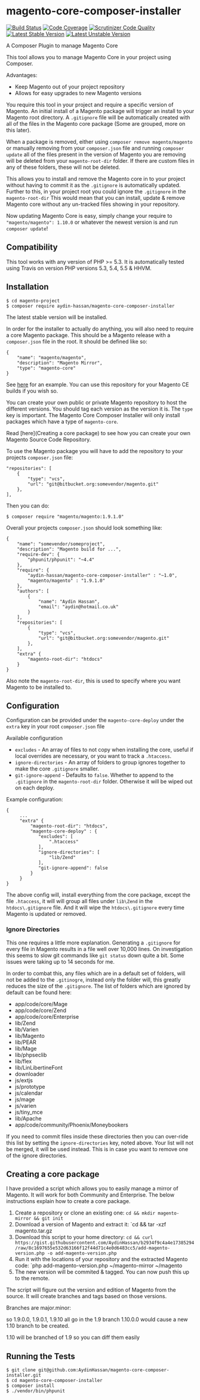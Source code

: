 magento-core-composer-installer
===============================
[![Build Status](https://travis-ci.org/AydinHassan/magento-core-composer-installer.svg?branch=master)](https://travis-ci.org/AydinHassan/magento-core-composer-installer)
[![Code Coverage](https://scrutinizer-ci.com/g/AydinHassan/magento-core-composer-installer/badges/coverage.png?b=master)](https://scrutinizer-ci.com/g/AydinHassan/magento-core-composer-installer/?branch=master)
[![Scrutinizer Code Quality](https://scrutinizer-ci.com/g/AydinHassan/magento-core-composer-installer/badges/quality-score.png?b=master)](https://scrutinizer-ci.com/g/AydinHassan/magento-core-composer-installer/?branch=master)
[![Latest Stable Version](https://poser.pugx.org/aydin-hassan/magento-core-composer-installer/v/stable.svg)](https://packagist.org/packages/aydin-hassan/magento-core-composer-installer)
[![Latest Unstable Version](https://poser.pugx.org/aydin-hassan/magento-core-composer-installer/v/unstable.svg)](https://packagist.org/packages/aydin-hassan/magento-core-composer-installer)

A Composer Plugin to manage Magento Core

This tool allows you to manage Magento Core in your project using Composer. 

Advantages:
 * Keep Magento out of your project repository
 * Allows for easy upgrades to new Magento versions
 
You require this tool in your project and require a specific version of Magento. An initial install of a 
Magento package will trigger an install to your Magento root directory. A `.gitignore` file will be automatically created
with all of the files in the Magento core package (Some are grouped, more on this later).

When a package is removed, either using `composer remove magento/magento` or manually removing from your `composer.json` file
and running `composer update` all of the files present in the version of Magento you are removing will be deleted from
your `magento-root-dir` folder. If there are custom files in any of these folders, these will not be deleted.

This allows you to install and remove the Magento core in to your project without having to commit it as the `.gitignore`
is automatically updated. Further to this, in your project root you could ignore the `.gitignore` in the `magento-root-dir`
This would mean that you can install, update & remove Magento core without any un-tracked files showing in your
repository.

Now updating Magento Core is easy, simply change your require to `"magento/magento": 1.10.0` or whatever the newest version is and run `composer update`!

Compatibility
-------------

This tool works with any version of PHP >= 5.3. It is automatically tested using Travis on version PHP versions 5.3, 5.4, 5.5 & HHVM. 

Installation
------------

    $ cd magento-project
    $ composer require aydin-hassan/magento-core-composer-installer

The latest stable version will be installed.

In order for the installer to actually do anything, you will also need to require a core Magento package.
This should be a Magento release with a `composer.json` file in the root. It should be defined like so:

    {
        "name": "magento/magento",
        "description": "Magento Mirror",
        "type": "magento-core"
    }

See [here](https://github.com/AydinHassan/magento-community/blob/1.9/composer.json) for an example. You can use this repository for your Magento CE builds if you wish so.

You can create your own public or private Magento repository to host the different versions.
You should tag each version as the version it is. The `type` key is important. The Magento Core Composer Installer
will only install packages which have a type of `magento-core`.

Read [here](Creating a core package) to see how you can create your own Magento Source Code Repository.

To use the Magento package you will have to add the repository to your projects `composer.json` file:

    "repositories": [
        {
            "type": "vcs",
            "url": "git@bitbucket.org:somevendor/magento.git"
        },
    ],
    
Then you can do:

    $ composer require "magento/magento:1.9.1.0"
    
    
Overall your projects `composer.json` should look something like:

    {
        "name": "somevendor/someproject",
        "description": "Magento build for ...",
        "require-dev": {
            "phpunit/phpunit": "~4.4"
        },
        "require": {
            "aydin-hassan/magento-core-composer-installer" : "~1.0",
            "magento/magento" : "1.9.1.0"
        },
        "authors": [
            {
                "name": "Aydin Hassan",
                "email": "aydin@hotmail.co.uk"
            }
        ],
        "repositories": [
            {
                "type": "vcs",
                "url": "git@bitbucket.org:somevendor/magento.git"
            },
        ],
        "extra" {
            "magento-root-dir": "htdocs"
        }
    }
    
Also note the `magento-root-dir`, this is used to specify where you want Magento to be installed to.
    
Configuration
-------------
Configuration can be provided under the `magento-core-deploy` under the `extra` key in your root `composer.json` file

Available configuration

 * `excludes` - An array of files to not copy when installing the core, useful if local overrides are necessary, or you want to track a `.htaccess`.
 * `ignore-directories` - An array of folders to group ignores together to make the core `.gitignore` smaller.
 * `git-ignore-append` - Defaults to `false`. Whether to append to the `.gitignore` in the `magento-root-dir` folder. Otherwise it will be wiped out on each deploy.
 
Example configuration:

    {
         ...
         "extra" {
             "magento-root-dir": "htdocs",
             "magento-core-deploy" : {
                "excludes": [ 
                    ".htaccess"
                ],
                "ignore-directories": [
                    "lib/Zend"
                ],
                "git-ignore-append": false
             }
         }
    }
    
The above config will, install everything from the core package, except the file `.htaccess`, it will will group all files
under `lib\Zend` in the `htdocs\.gitignore` file. And it will wipe the `htdocs\.gitignore` every time Magento is updated or removed. 
 

### Ignore Directories

This one requires a little more explanation. Generating a `.gitignore` for every file in Magento results in a file well over 
10,000 lines. On investigation this seems to slow git commands like `git status` down quite a bit. Some issues  were taking
up to 14 seconds for me. 

In order to combat this, any files which are in a default set of folders, will not be added to the `.gitinogre`, instead
only the folder will, this greatly reduces the size of the `.gitignore`. The list of folders which are ignored by default can be 
found here: 

 * app/code/core/Mage
 * app/code/core/Zend
 * app/code/core/Enterprise
 * lib/Zend
 * lib/Varien
 * lib/Magento
 * lib/PEAR
 * lib/Mage
 * lib/phpseclib
 * lib/flex
 * lib/LinLibertineFont
 * downloader
 * js/extjs
 * js/prototype
 * js/calendar
 * js/mage
 * js/varien
 * js/tiny_mce
 * lib/Apache
 * app/code/community/Phoenix/Moneybookers
 
If you need to commit files inside these directories then you can over-ride this list by setting the `ignore-directories`
key, noted above. Your list will not be merged, it will be used instead. This is in case you want to remove one of the ignore directories.

Creating a core package
-----------------------

I have provided a script which allows you to easily manage a mirror of Magento. It will work for both Community and Enterprise. The below instructions explain how to create a core package.

1. Create a repository or clone an existing one: `cd && mkdir magento-mirror && git init`
2. Download a version of Magento and extract it: `cd && tar -xzf magento.tar.gz 
3. Download this script to your home directory: `cd && curl https://gist.githubusercontent.com/AydinHassan/b2934f9c4a4e17385294/raw/8c1697655e532d63166f12f44d71c4e0d6483cc5/add-magento-version.php -o add-magento-version.php`
4. Run it with the locations of your repository and the extracted Magento code: `php add-magento-version.php ~/magento-mirror ~/magento
5. The new version will be commited & tagged. You can now push this up to the remote.

The script will figure out the version and edition of Magento from the source. It will create branches and tags based on those versions. 

Branches are major.minor:

so 1.9.0.0, 1.9.0.1, 1.9.10 all go in the 1.9 branch
1.10.0.0 would cause a new 1.10 branch to be created.
 
1.10 will be branched of 1.9 so you can diff them easily


Running the Tests
-----------------

    $ git clone git@github.com:AydinHassan/magento-core-composer-installer.git
    $ cd magento-core-composer-installer
    $ composer install
    $ ./vendor/bin/phpunit

